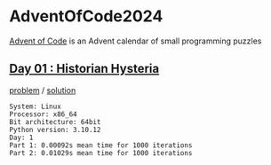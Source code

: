 # AdventOfCode2024
[Advent of Code](https://adventofcode.com/2024/about) is an Advent calendar of small programming puzzles


## [Day 01 : Historian Hysteria](https://adventofcode.com/2024/day/1)

[problem](https://adventofcode.com/2024/day/1) / [solution](./day01/)

```text
System: Linux
Processor: x86_64
Bit architecture: 64bit
Python version: 3.10.12
Day: 1
Part 1: 0.00092s mean time for 1000 iterations
Part 2: 0.01029s mean time for 1000 iterations
```
